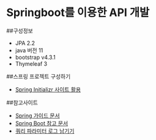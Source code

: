 # Springboot를 이용한 API 개발

##구성정보
* JPA 2.2
* java 버전 11
* bootstrap v4.3.1
* Thymeleaf 3

##스프링 프로젝트 구성하기
* [Spring Initializr 사이트 활용](https://start.spring.io/)

##참고사이트
* [Spring 가이드 문서](https://spring.io/guides)
* [Spring Boot 참고 문서](https://docs.spring.io/spring-boot/docs/)
* [쿼리 파라미터 로그 남기기](https://github.com/gavlyukovskiy/spring-boot-data-source-decorator)